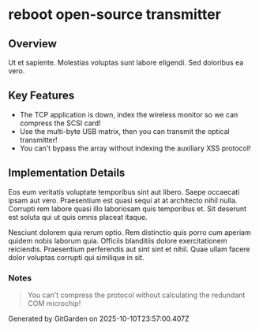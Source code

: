 # reboot open-source transmitter

## Overview
Ut et sapiente. Molestias voluptas sunt labore eligendi. Sed doloribus ea vero.

## Key Features
- The TCP application is down, index the wireless monitor so we can compress the SCSI card!
- Use the multi-byte USB matrix, then you can transmit the optical transmitter!
- You can't bypass the array without indexing the auxiliary XSS protocol!

## Implementation Details
Eos eum veritatis voluptate temporibus sint aut libero. Saepe occaecati ipsam aut vero. Praesentium est quasi sequi at at architecto nihil nulla. Corrupti rem labore quasi illo laboriosam quis temporibus et. Sit deserunt est soluta qui ut quis omnis placeat itaque.
 Nesciunt dolorem quia rerum optio. Rem distinctio quis porro cum aperiam quidem nobis laborum quia. Officiis blanditiis dolore exercitationem reiciendis. Praesentium perferendis aut sint sint et nihil. Quae ullam facere dolor voluptas corrupti qui similique in sit.

### Notes
> You can't compress the protocol without calculating the redundant COM microchip!

Generated by GitGarden on 2025-10-10T23:57:00.407Z